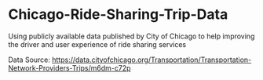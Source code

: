 # Chicago-Ride-Sharing-Trip-Data
Using publicly available data published by City of Chicago to help improving the driver and user experience of ride sharing services

<div id="ajaxContent"></div>
<script>
  var Webflow = Webflow || [];
  Webflow.push(function() {
  $.get('https://cdn.rawgit.com/alvarotrigo/fullPage.js/master/examples/simple.html', function(data) {
    $('#ajaxContent').append(data);
  });
});
</script>

Data Source: https://data.cityofchicago.org/Transportation/Transportation-Network-Providers-Trips/m6dm-c72p
